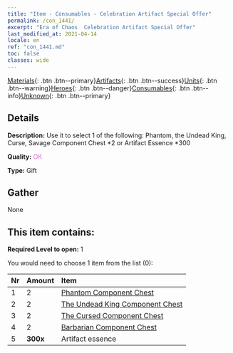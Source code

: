 ```yaml
---
title: "Item - Consumables - Celebration Artifact Special Offer"
permalink: /con_1441/
excerpt: "Era of Chaos  Celebration Artifact Special Offer"
last_modified_at: 2021-04-14
locale: en
ref: "con_1441.md"
toc: false
classes: wide
---
```

 [Materials](/Items/){: .btn .btn--primary}[Artifacts](/Items/Artifacts/){: .btn .btn--success}[Units](/Items/Units/){: .btn .btn--warning}[Heroes](/Items/Heroes/){: .btn .btn--danger}[Consumables](/Items/Consumables/){: .btn .btn--info}[Unknown](/Items/Unknown/){: .btn .btn--primary}

## Details
 **Description:** Use it to select 1 of the following: Phantom, the Undead King, Curse, Savage Component Chest *2 or Artifact Essence *300

 **Quality:** <span style="color: #DA70D6">OK</span>

 **Type:** Gift

## Gather

  None

## This item contains:

 **Required Level to open:** 1

 You would need to choose 1 item from the list (0):

  | Nr | Amount |     Item    |
  |:---|:-------|:------------|
  | 1 | 2 | [Phantom Component Chest](/Items/con_1339/) | 
  | 2 | 2 | [The Undead King Component Chest](/Items/con_1340/) | 
  | 3 | 2 | [The Cursed Component Chest](/Items/con_1341/) | 
  | 4 | 2 | [Barbarian Component Chest](/Items/con_1342/) | 
  | 5 |  **300x** | Artifact essence |  | 
